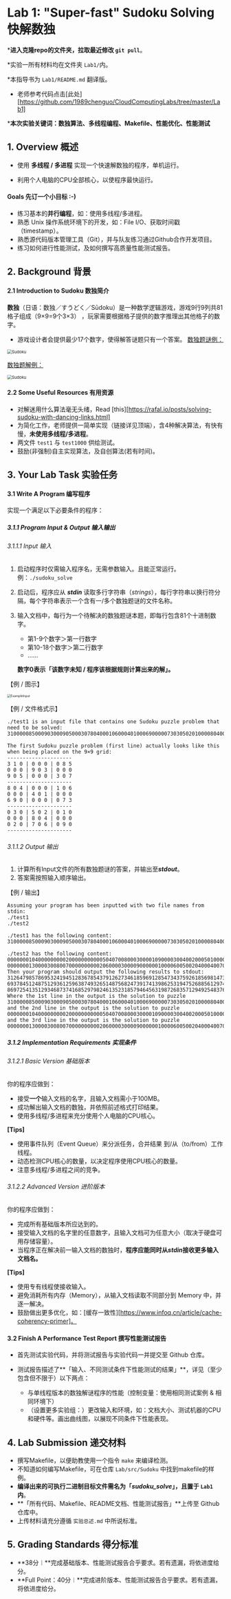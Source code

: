# Lab 1: "Super-fast" Sudoku Solving 快解数独

\***进入克隆repo的文件夹，拉取最近修改 `git pull`**。

*实验一所有材料均在文件夹 `Lab1/`内。

*本指导书为 `Lab1/README.md` 翻译版。

* 老师参考代码点击[此处][https://github.com/1989chenguo/CloudComputingLabs/tree/master/Lab1]

\***本次实验关键词：数独算法、多线程编程、Makefile、性能优化、性能测试**



## 1. Overview 概述

* 使用 **多线程 / 多进程** 实现一个快速解数独的程序，单机运行。

* 利用个人电脑的CPU全部核心，以使程序最快运行。

#### Goals 先订一个小目标 :-)

* 练习基本的**并行编程**，如：使用多线程/多进程。
* 熟悉 Unix 操作系统环境下的开发，如：File I/O、获取时间戳（timestamp）。
* 熟悉源代码版本管理工具（Git），并与队友练习通过Github合作开发项目。
* 练习如何进行性能测试，及如何撰写高质量性能测试报告。



## 2. Background 背景

#### 2.1 Introduction to Sudoku 数独简介

**数独**（日语：数独／すうどく／Sūdoku）是一种数学逻辑游戏，游戏9行9列共81格子组成（9×9=9个3×3） ，玩家需要根据格子提供的数字推理出其他格子的数字。

* 游戏设计者会提供最少17个数字，使得解答谜题只有一个答案。
<u>数独题谜例：</u>

<img src="Sudoku_puzzle.png" alt="Sudoku" title="Sudoku puzzle" style="zoom:67%;" />

<u>数独题解例：</u>

<img src="Sudoku_answer.png" alt="Sudoku" title="Sudoku answer" style="zoom:67%;" />

#### 2.2 Some Useful Resources 有用资源

* 对解迷用什么算法毫无头绪，Read [this][https://rafal.io/posts/solving-sudoku-with-dancing-links.html]
* 为简化工作，老师提供一简单实现（链接详见顶端），含4种解决算法，有快有慢，**未使用多线程/多进程**。
* 两文件 `test1` 与 `test1000` 供给测试。
* 鼓励(非强制)自主实现算法，及自创算法(若有时间)。



## 3. Your Lab Task 实验任务

#### 3.1 Write A Program 编写程序

实现一个满足以下必要条件的程序：

##### 3.1.1 Program Input & Output 输入输出

###### 3.1.1.1 Input 输入

1. 启动程序时仅需输入程序名，无需参数输入。且能正常运行。例：`./sudoku_solve`

2. 启动后，程序应从 ***stdin*** 读取多行字符串（*strings*），每行字符串以换行符分隔，每个字符串表示一个含有一/多个数独题谜的文件名称。

3. 输入文档中，每行为一个待解决的数独题谜本题，即每行包含81个十进制数字。

   * 第1-9个数字＞第一行数字
   * 第10-18个数字＞第二行数字
   * ……

   **数字0表示「该数字未知 / 程序该根据规则计算出来的解」。**

【例 / 图示】

<img src="ExampleInput.png" alt="ExampleInput" style="zoom:50%;" />

【例 / 文件格式示】

```
./test1 is an input file that contains one Sudoku puzzle problem that need to be solved: 310000085000903000905000307804000106000401000690000073030502010000804000020706090

The first Sudoku puzzle problem (first line) actually looks like this when being placed on the 9×9 grid: 
---------------------
3 1 0 | 0 0 0 | 0 8 5 
0 0 0 | 9 0 3 | 0 0 0 
9 0 5 | 0 0 0 | 3 0 7 
---------------------
8 0 4 | 0 0 0 | 1 0 6 
0 0 0 | 4 0 1 | 0 0 0 
6 9 0 | 0 0 0 | 0 7 3 
---------------------
0 3 0 | 5 0 2 | 0 1 0 
0 0 0 | 8 0 4 | 0 0 0 
0 2 0 | 7 0 6 | 0 9 0
---------------------
```

###### 3.1.1.2 Output 输出

1. 计算所有Input文件的所有数独题谜的答案，并输出至***stdout***。
2. 答案需按照输入顺序输出。

【例 / 输出】

```
Assuming your program has been inputted with two file names from stdin: 
./test1 
./test2

./test1 has the following content: 310000085000903000905000307804000106000401000690000073030502010000804000020706090

./test2 has the following content: 000000010400000000020000000000050407008000300001090000300400200050100000000806000 000000013000030080070000000000206000030000900000010000600500204000400700100000000
Then your program should output the following results to stdout: 312647985786953241945128367854379126273461859691285473437592618569814732128736594 693784512487512936125963874932651487568247391741398625319475268856129743274836159 869725413512934687374168529798246135231857946456319872683571294925483761147692358
Where the 1st line in the output is the solution to puzzle 310000085000903000905000307804000106000401000690000073030502010000804000020706090 
and the 2nd line in the output is the solution to puzzle 000000010400000000020000000000050407008000300001090000300400200050100000000806000 
and the 3rd line in the output is the solution to puzzle 000000013000030080070000000000206000030000900000010000600500204000400700100000000
```

##### 3.1.2 Implementation Requirements 实现条件

###### 3.1.2.1 Basic Version 基础版本

你的程序应做到：

* 接受**一个**输入文档的名字，且输入文档需小于100MB。
* 成功解出输入文档的数独，并依照前述格式打印结果。
* 使用多线程/多进程来充分使用个人电脑的CPU核心。

**[Tips]**

* 使用事件队列（Event Queue）来分派任务，合并结果 到/从（to/from）工作线程。
* 动态检测CPU核心的数量，以决定程序使用CPU核心的数量。
* 注意多线程/多进程之间的竞争。

###### 3.1.2.2 Advanced Version 进阶版本

你的程序应做到：

* 完成所有基础版本所应达到的。
* 接受输入文档的名字里的任意数字，且输入文档可为任意大小（取决于硬盘可用存储容量）。
* 当程序正在解决前一输入文档的数独时，**程序应能同时从*stdin*接收更多输入文档名。**

**[Tips]**

* 使用专有线程使接收输入。
* 避免消耗所有内存（Memory），从输入文档读取不同部分到 Memory 中，并逐一解决。
* 鼓励做出更多优化，如：[缓存一致性][https://www.infoq.cn/article/cache-coherency-primer]。

#### 3.2 Finish A Performance Test Report 撰写性能测试报告

* 首先测试实验代码，并将测试报告与实验代码一并提交至 Github 仓库。

* 测试报告描述了**「输入、不同测试条件下性能测试的结果」**，详见（至少包含但不限于）以下两点：
  * 与单线程版本的数独解谜程序的性能（控制变量：使用相同测试案例 & 相同环境下）
  * （设置更多实验组：）更改输入和环境，如：文档大小、测试机器的CPU和硬件等。画出曲线图，以展现不同条件下性能表现。



## 4. Lab Submission 递交材料

* 撰写Makefile，以便助教使用一个指令 `make` 来编译检测。
* 不知道如何编写Makefile，可在仓库 `Lab/src/Sudoku` 中找到makefile的样例。
* **编译出来的可执行二进制目标文件需名为「*sudoku_solve*」，且置于 `Lab1` 内**。
* **「所有代码、Makefile、README文档、性能测试报告」**上传至 Github 仓库中。
* 上传材料请充分遵循 `实验总述.md` 中所说标准。 



## 5. Grading Standards 得分标准

* **38分︱**完成基础版本、性能测试报告合乎要求。若有遗漏，将依进度给分。
* **Full Point：40分︱**完成进阶版本、性能测试报告合乎要求。若有遗漏，将依进度给分。

